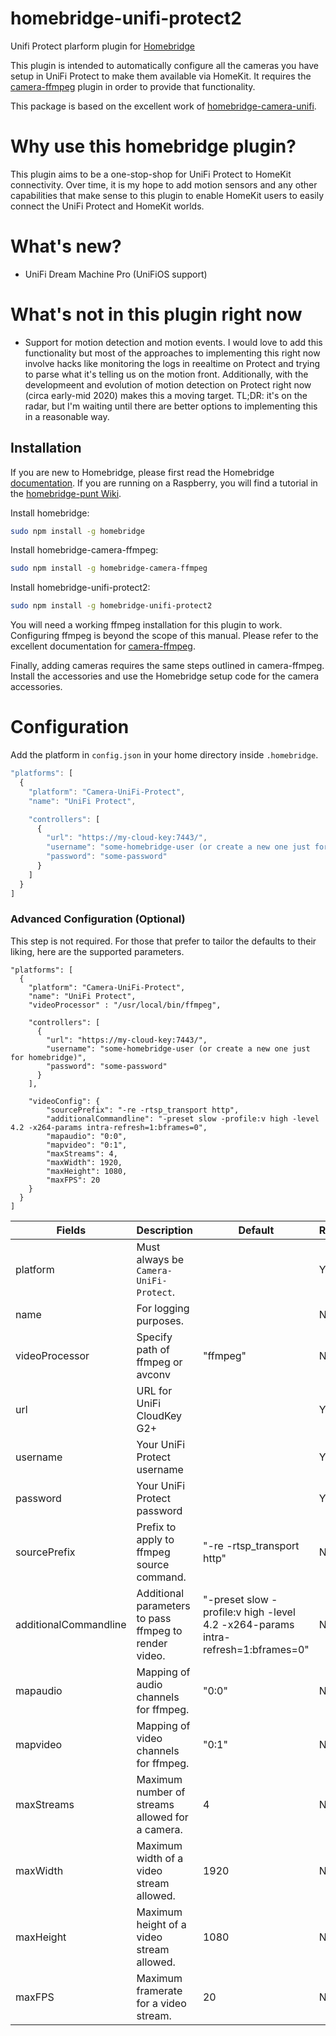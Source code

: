 # homebridge-unifi-protect2

Unifi Protect plarform plugin for [Homebridge](https://github.com/nfarina/homebridge)

This plugin is intended to automatically configure all the cameras you have setup in UniFi Protect to make them available via HomeKit. It requires the
[camera-ffmpeg](https://github.com/KhaosT/homebridge-camera-ffmpeg) plugin in order to provide that functionality.

This package is based on the excellent work of [homebridge-camera-unifi](https://github.com/ptescher/homebridge-camera-unifi).

# Why use this homebridge plugin?

This plugin aims to be a one-stop-shop for UniFi Protect to HomeKit connectivity. Over time, it is my hope to add motion sensors and
any other capabilities that make sense to this plugin to enable HomeKit users to easily connect the UniFi Protect and HomeKit worlds.

# What's new?

* UniFi Dream Machine Pro (UniFiOS support)

# What's not in this plugin right now

* Support for motion detection and motion events. I would love to add this functionality but most of the approaches to implementing this right now involve hacks like
monitoring the logs in reealtime on Protect and trying to parse what it's telling us on the motion front. Additionally, with the developmeent and evolution of
motion detection on Protect right now (circa early-mid 2020) makes this a moving target. TL;DR: it's on the radar, but I'm waiting until there are better options to
implementing this in a reasonable way.

## Installation
If you are new to Homebridge, please first read the Homebridge [documentation](https://www.npmjs.com/package/homebridge).
If you are running on a Raspberry, you will find a tutorial in the [homebridge-punt Wiki](https://github.com/cflurin/homebridge-punt/wiki/Running-Homebridge-on-a-Raspberry-Pi).

Install homebridge:
```sh
sudo npm install -g homebridge
```
Install homebridge-camera-ffmpeg:
```sh
sudo npm install -g homebridge-camera-ffmpeg
```
Install homebridge-unifi-protect2:
```sh
sudo npm install -g homebridge-unifi-protect2
```

You will need a working ffmpeg installation for this plugin to work. Configuring ffmpeg is beyond the scope of this manual. Please refer to the
excellent documentation for [camera-ffmpeg](https://github.com/KhaosT/homebridge-camera-ffmpeg).

Finally, adding cameras requires the same steps outlined in camera-ffmpeg. Install the accessories and use the Homebridge setup code for the
camera accessories.

# Configuration
Add the platform in `config.json` in your home directory inside `.homebridge`.

```js
"platforms": [
  {
    "platform": "Camera-UniFi-Protect",
    "name": "UniFi Protect",

    "controllers": [
      {
        "url": "https://my-cloud-key:7443/",
        "username": "some-homebridge-user (or create a new one just for homebridge)",
        "password": "some-password"
      }
    ]
  }
]
```

### Advanced Configuration (Optional)
This step is not required. For those that prefer to tailor the defaults to their liking, here are the supported parameters.

```
"platforms": [
  {
    "platform": "Camera-UniFi-Protect",
    "name": "UniFi Protect",
    "videoProcessor" : "/usr/local/bin/ffmpeg",

    "controllers": [
      {
        "url": "https://my-cloud-key:7443/",
        "username": "some-homebridge-user (or create a new one just for homebridge)",
        "password": "some-password"
      }
    ],

    "videoConfig": {
        "sourcePrefix": "-re -rtsp_transport http",
        "additionalCommandline": "-preset slow -profile:v high -level 4.2 -x264-params intra-refresh=1:bframes=0",
        "mapaudio": "0:0",
        "mapvideo": "0:1",
        "maxStreams": 4,
        "maxWidth": 1920,
        "maxHeight": 1080,
        "maxFPS": 20
    } 
  }
]
```

| Fields                 | Description                                             | Default                                                                               | Required |
|------------------------|---------------------------------------------------------|---------------------------------------------------------------------------------------|----------|
| platform               | Must always be `Camera-UniFi-Protect`.                  |                                                                                       | Yes      |
| name                   | For logging purposes.                                   |                                                                                       | No       |
| videoProcessor         | Specify path of ffmpeg or avconv                        | "ffmpeg"                                                                              | No       |
| url                    | URL for UniFi CloudKey G2+                              |                                                                                       | Yes      |
| username               | Your UniFi Protect username                             |                                                                                       | Yes      |
| password               | Your UniFi Protect password                             |                                                                                       | Yes      |
| sourcePrefix           | Prefix to apply to ffmpeg source command.               | "-re -rtsp_transport http"                                                            | No       |
| additionalCommandline  | Additional parameters to pass ffmpeg to render video.   | "-preset slow -profile:v high -level 4.2 -x264-params intra-refresh=1:bframes=0"      | No       |
| mapaudio               | Mapping of audio channels for ffmpeg.                   | "0:0"                                                                                 | No       |
| mapvideo               | Mapping of video channels for ffmpeg.                   | "0:1"                                                                                 | No       |
| maxStreams             | Maximum number of streams allowed for a camera.         | 4                                                                                     | No       |
| maxWidth               | Maximum width of a video stream allowed.                | 1920                                                                                  | No       |
| maxHeight              | Maximum height of a video stream allowed.               | 1080                                                                                  | No       |
| maxFPS                 | Maximum framerate for a video stream.                   | 20                                                                                    | No       |

